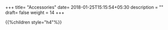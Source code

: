 +++
title= "Accessories"
date= 2018-01-25T15:15:54+05:30
description = ""
draft= false
weight = 14
+++


{{%children style="h4"%}}



